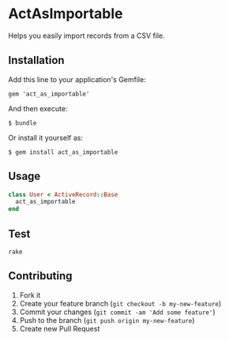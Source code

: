 # ActAsImportable

Helps you easily import records from a CSV file.

## Installation

Add this line to your application's Gemfile:

    gem 'act_as_importable'

And then execute:

    $ bundle

Or install it yourself as:

    $ gem install act_as_importable

## Usage

```ruby
class User < ActiveRecord::Base
  act_as_importable
end
```

## Test

```shell
rake
```

## Contributing

1. Fork it
2. Create your feature branch (`git checkout -b my-new-feature`)
3. Commit your changes (`git commit -am 'Add some feature'`)
4. Push to the branch (`git push origin my-new-feature`)
5. Create new Pull Request
